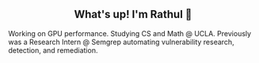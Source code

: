 
<div align="center">
	<h2>What's up! I'm Rathul 👋</h2>
</div>

Working on GPU performance. Studying CS and Math @ UCLA. Previously was a Research Intern @ Semgrep automating vulnerability research, detection, and remediation.

